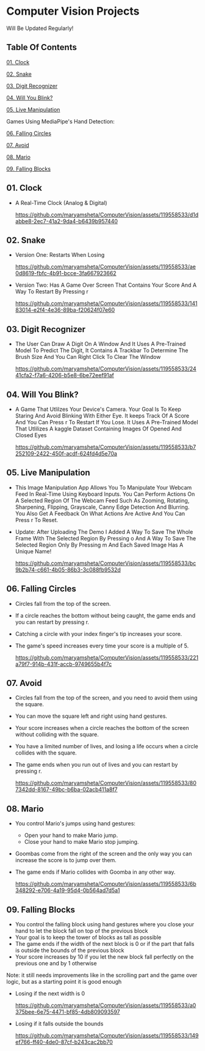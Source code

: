# Computer Vision Projects

Will Be Updated Regularly!

## Table Of Contents

[01. Clock](https://github.com/maryamsheta/ComputerVision/tree/main#01-clock)

[02. Snake](https://github.com/maryamsheta/ComputerVision/tree/main#02-snake)

[03. Digit Recognizer](https://github.com/maryamsheta/ComputerVision/tree/main#03-digit-recognizer)

[04. Will You Blink?](https://github.com/maryamsheta/ComputerVision/tree/main#04-will-you-blink)

[05. Live Manipulation](https://github.com/maryamsheta/ComputerVision/tree/main#05-live-manipulation)

Games Using MediaPipe's Hand Detection:

[06. Falling Circles](https://github.com/maryamsheta/ComputerVision/tree/main#06-falling-circles)

[07. Avoid](https://github.com/maryamsheta/ComputerVision/tree/main#07-avoid)

[08. Mario](https://github.com/maryamsheta/ComputerVision/tree/main#08-mario)

[09. Falling Blocks](https://github.com/maryamsheta/ComputerVision/tree/main#09-falling-blocks)

## 01. Clock

  - A Real-Time Clock (Analog & Digital)

    https://github.com/maryamsheta/ComputerVision/assets/119558533/d1dabbe8-2ec7-41a2-9da4-b6439b957440

## 02. Snake

  - Version One: Restarts When Losing

    https://github.com/maryamsheta/ComputerVision/assets/119558533/ae0d8619-fbfc-4b91-bcce-3fa667923662

  
  - Version Two: Has A Game Over Screen That Contains Your Score And A Way To Restart By Pressing r
    
    https://github.com/maryamsheta/ComputerVision/assets/119558533/14183014-e2f4-4e36-89ba-f20624f07e60

## 03. Digit Recognizer

  - The User Can Draw A Digit On A Window And It Uses A Pre-Trained Model To Predict The Digit,
    It Contains A Trackbar To Determine The Brush Size And You Can Right Click To Clear The Window

    https://github.com/maryamsheta/ComputerVision/assets/119558533/2441cfa2-f7a6-4206-b5e8-6be72eef91af


## 04. Will You Blink?
  	
  - A Game That Utlilzes Your Device's Camera. Your Goal Is To Keep Staring And Avoid Blinking With Either Eye.
    It keeps Track Of A Score And You Can Press r To Restart If You Lose.
    It Uses A Pre-Trained Model That Utlilizes A kaggle Dataset Containing Images Of Opened And Closed Eyes
    
    https://github.com/maryamsheta/ComputerVision/assets/119558533/b7252109-2422-450f-acdf-624fd4d5e70a


## 05. Live Manipulation

  - This Image Manipulation App Allows You To Manipulate Your Webcam Feed In Real-Time Using Keyboard Inputs.
    You Can Perform Actions On A Selected Region Of The Webcam Feed Such As
    Zooming, Rotating, Sharpening, Flipping, Grayscale, Canny Edge Detection And Blurring.
    You Also Get A Feedback On What Actions Are Active And You Can Press r To Reset.

  - Update: After Uploading The Demo I Added A Way To Save The Whole Frame With The Selected Region By Pressing o
    And A Way To Save The Selected Region Only By Pressing m And Each Saved Image Has A Unique Name!

    https://github.com/maryamsheta/ComputerVision/assets/119558533/bc9b2b74-c661-4b05-86b3-3c088fb9532d

## 06. Falling Circles
  - Circles fall from the top of the screen.
  - If a circle reaches the bottom without being caught, the game ends and you can restart by pressing r.
  - Catching a circle with your index finger's tip increases your score.
  - The game's speed increases every time your score is a multiple of 5.
    
    https://github.com/maryamsheta/ComputerVision/assets/119558533/221a79f7-914b-431f-accb-9749655b4f7c

## 07. Avoid 
  - Circles fall from the top of the screen, and you need to avoid them using the square.
  - You can move the square left and right using hand gestures.
  - Your score increases when a circle reaches the bottom of the screen without colliding with the square.
  - You have a limited number of lives, and losing a life occurs when a circle collides with the square.
  - The game ends when you run out of lives and you can restart by pressing r.

    https://github.com/maryamsheta/ComputerVision/assets/119558533/807342dd-8167-49bc-b6ba-02acb411a8f7

## 08. Mario
  - You control Mario's jumps using hand gestures:
    - Open your hand to make Mario jump.
    - Close your hand to make Mario stop jumping.
  - Goombas come from the right of the screen and the only way you can increase the score is to jump over them.
  - The game ends if Mario collides with Goomba in any other way.

    https://github.com/maryamsheta/ComputerVision/assets/119558533/6b348292-e706-4a19-95d4-0b564ad7d5a1

## 09. Falling Blocks
  - You control the falling block using hand gestures where you close your hand to let the block fall on top of the previous block
  - Your goal is to keep the tower of blocks as tall as possible
  - The game ends if the width of the next block is 0 or if the part that falls is outside the bounds of the previous block
  - Your score increases by 10 if you let the new block fall perfectly on the previous one and by 1 otherwise

Note: it still needs improvements like in the scrolling part and the game over logic, but as a starting point it is good enough

  - Losing if the next width is 0
    
    https://github.com/maryamsheta/ComputerVision/assets/119558533/a0375bee-6e75-4471-bf85-4db809093597

  - Losing if it falls outside the bounds
    
    https://github.com/maryamsheta/ComputerVision/assets/119558533/149ef766-ff40-4de0-87cf-b243cac2bb70




    






